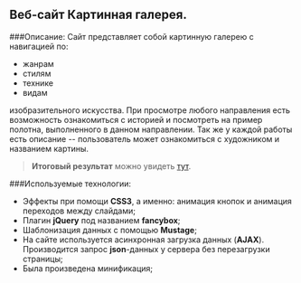 Веб-сайт Картинная галерея.
-----------------------------------

###Описание:
Сайт представляет собой картинную галерею с навигацией по:
 - жанрам 
 - стилям
 - технике 
 - видам

изобразительного искусства. При просмотре любого направления есть возможность ознакомиться с историей и посмотреть на пример полотна, выполненного в данном направлении. Так же у каждой работы есть описание -- пользователь может ознакомиться с художником и названием картины.

>**Итоговый результат** можно увидеть [тут][1].

###Используемые технологии:
- Эффекты при помощи **CSS3**, а именно: анимация кнопок и анимация переходов между слайдами;
- Плагин **jQuery** под названием **fancybox**;
- Шаблонизация данных с помощью **Mustage**;
- На сайте используется асинхронная загрузка данных (**AJAX**). Производится запрос **json**-данных у сервера без перезагрузки страницы;
- Была произведена минификация;

[1]: http://artgallery.com.s3-website-us-east-1.amazonaws.com/

